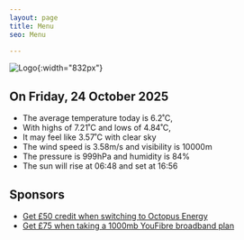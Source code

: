 ```yaml
---
layout: page
title: Menu
seo: Menu

---
```


![Logo](/images/logo.jpg){:width="832px"}

<!-- weather_marker starts -->
## On Friday, 24 October 2025

- The average temperature today is 6.2˚C,
- With highs of 7.21˚C and lows of 4.84˚C,
- It may feel like 3.57˚C with clear sky
- The wind speed is 3.58m/s and visibility is 10000m
- The pressure is 999hPa and humidity is 84%
- The sun will rise at 06:48 and set at 16:56

<!-- weather_marker ends -->

## Sponsors

- [Get £50 credit when switching to Octopus Energy](https://bit.ly/3oD1nnS)
- [Get £75 when taking a 1000mb YouFibre broadband plan](https://aklam.io/91zWhU?)

